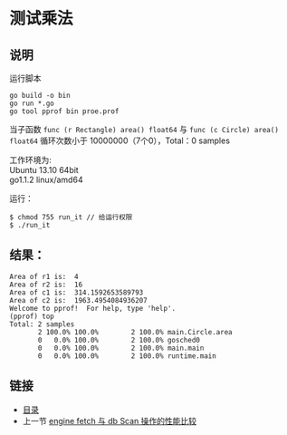 测试乘法
=============

说明
-------------

运行脚本

```
go build -o bin
go run *.go
go tool pprof bin proe.prof
```

当子函数 `func (r Rectangle) area() float64` 与 `func (c Circle) area() float64` 循环次数小于 10000000（7个0），Total：0 samples

工作环境为:   
Ubuntu 13.10 64bit  
go1.1.2 linux/amd64   

运行：

```
$ chmod 755 run_it // 给运行权限
$ ./run_it
```

结果：
-------------

```
Area of r1 is:  4
Area of r2 is:  16
Area of c1 is:  314.1592653589793
Area of c2 is:  1963.4954084936207
Welcome to pprof!  For help, type 'help'.
(pprof) top
Total: 2 samples
       2 100.0% 100.0%        2 100.0% main.Circle.area
       0   0.0% 100.0%        2 100.0% gosched0
       0   0.0% 100.0%        2 100.0% main.main
       0   0.0% 100.0%        2 100.0% runtime.main
```

链接
-------------
- [目录](README.md)
- 上一节 [engine fetch 与 db Scan 操作的性能比较](01.md)